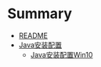 # Summary

* [README](README.md)
* [Java安装配置](Java安装配置/Java安装配置.md)
  * [Java安装配置Win10](Java安装配置/Java安装配置之Win10.md)
